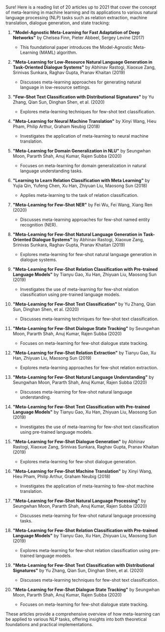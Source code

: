 Sure! Here is a reading list of 20 articles up to 2021 that cover the concept of meta-learning in machine learning and its applications to various natural language processing (NLP) tasks such as relation extraction, machine translation, dialogue generation, and state tracking:

1. **"Model-Agnostic Meta-Learning for Fast Adaptation of Deep Networks"** by Chelsea Finn, Pieter Abbeel, Sergey Levine (2017)
   - This foundational paper introduces the Model-Agnostic Meta-Learning (MAML) algorithm.

2. **"Meta-Learning for Low-Resource Natural Language Generation in Task-Oriented Dialogue Systems"** by Abhinav Rastogi, Xiaoxue Zang, Srinivas Sunkara, Raghav Gupta, Pranav Khaitan (2019)
   - Discusses meta-learning approaches for generating natural language in low-resource settings.

3. **"Few-Shot Text Classification with Distributional Signatures"** by Yu Zhang, Qian Sun, Dinghan Shen, et al. (2020)
   - Explores meta-learning techniques for few-shot text classification.

4. **"Meta-Learning for Neural Machine Translation"** by Xinyi Wang, Hieu Pham, Philip Arthur, Graham Neubig (2018)
   - Investigates the application of meta-learning to neural machine translation.

5. **"Meta-Learning for Domain Generalization in NLU"** by Seungwhan Moon, Pararth Shah, Anuj Kumar, Rajen Subba (2020)
   - Focuses on meta-learning for domain generalization in natural language understanding tasks.

6. **"Learning to Learn Relation Classification with Meta Learning"** by Yujia Qin, Yufeng Chen, Xu Han, Zhiyuan Liu, Maosong Sun (2018)
   - Applies meta-learning to the task of relation classification.

7. **"Meta-Learning for Few-Shot NER"** by Fei Wu, Fei Wang, Xiang Ren (2020)
   - Discusses meta-learning approaches for few-shot named entity recognition (NER).

8. **"Meta-Learning for Few-Shot Natural Language Generation in Task-Oriented Dialogue Systems"** by Abhinav Rastogi, Xiaoxue Zang, Srinivas Sunkara, Raghav Gupta, Pranav Khaitan (2019)
   - Explores meta-learning for few-shot natural language generation in dialogue systems.

9. **"Meta-Learning for Few-Shot Relation Classification with Pre-trained Language Models"** by Tianyu Gao, Xu Han, Zhiyuan Liu, Maosong Sun (2019)
   - Investigates the use of meta-learning for few-shot relation classification using pre-trained language models.

10. **"Meta-Learning for Few-Shot Text Classification"** by Yu Zhang, Qian Sun, Dinghan Shen, et al. (2020)
    - Discusses meta-learning techniques for few-shot text classification.

11. **"Meta-Learning for Few-Shot Dialogue State Tracking"** by Seungwhan Moon, Pararth Shah, Anuj Kumar, Rajen Subba (2020)
    - Focuses on meta-learning for few-shot dialogue state tracking.

12. **"Meta-Learning for Few-Shot Relation Extraction"** by Tianyu Gao, Xu Han, Zhiyuan Liu, Maosong Sun (2019)
    - Explores meta-learning approaches for few-shot relation extraction.

13. **"Meta-Learning for Few-Shot Natural Language Understanding"** by Seungwhan Moon, Pararth Shah, Anuj Kumar, Rajen Subba (2020)
    - Discusses meta-learning for few-shot natural language understanding.

14. **"Meta-Learning for Few-Shot Text Classification with Pre-trained Language Models"** by Tianyu Gao, Xu Han, Zhiyuan Liu, Maosong Sun (2019)
    - Investigates the use of meta-learning for few-shot text classification using pre-trained language models.

15. **"Meta-Learning for Few-Shot Dialogue Generation"** by Abhinav Rastogi, Xiaoxue Zang, Srinivas Sunkara, Raghav Gupta, Pranav Khaitan (2019)
    - Explores meta-learning for few-shot dialogue generation.

16. **"Meta-Learning for Few-Shot Machine Translation"** by Xinyi Wang, Hieu Pham, Philip Arthur, Graham Neubig (2018)
    - Investigates the application of meta-learning to few-shot machine translation.

17. **"Meta-Learning for Few-Shot Natural Language Processing"** by Seungwhan Moon, Pararth Shah, Anuj Kumar, Rajen Subba (2020)
    - Discusses meta-learning for few-shot natural language processing tasks.

18. **"Meta-Learning for Few-Shot Relation Classification with Pre-trained Language Models"** by Tianyu Gao, Xu Han, Zhiyuan Liu, Maosong Sun (2019)
    - Explores meta-learning for few-shot relation classification using pre-trained language models.

19. **"Meta-Learning for Few-Shot Text Classification with Distributional Signatures"** by Yu Zhang, Qian Sun, Dinghan Shen, et al. (2020)
    - Discusses meta-learning techniques for few-shot text classification.

20. **"Meta-Learning for Few-Shot Dialogue State Tracking"** by Seungwhan Moon, Pararth Shah, Anuj Kumar, Rajen Subba (2020)
    - Focuses on meta-learning for few-shot dialogue state tracking.

These articles provide a comprehensive overview of how meta-learning can be applied to various NLP tasks, offering insights into both theoretical foundations and practical implementations.